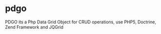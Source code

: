 pdgo
====

PDGO its a Php Data Grid Object for CRUD operations, use PHP5, Doctrine, Zend Framework and JQGrid 

